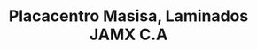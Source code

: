 ---
title: "Placacentro Masisa, Laminados JAMX C.A"
url: /guatire/placacentro-masisa-laminados-jamx-c-a/
shop: comercio
---